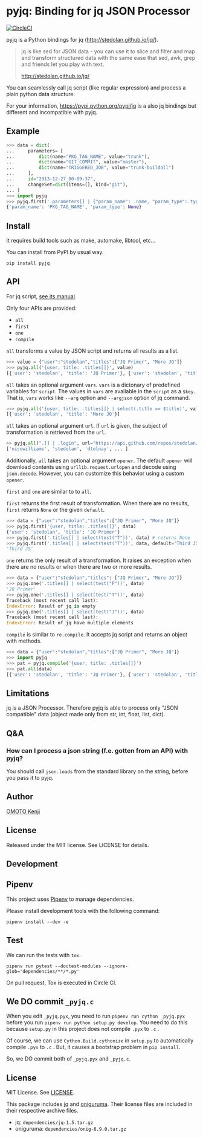 pyjq: Binding for jq JSON Processor
===================================

[![CircleCI](https://circleci.com/gh/doloopwhile/pyjq.svg?style=svg)](https://circleci.com/gh/doloopwhile/pyjq)

pyjq is a Python bindings for jq (<http://stedolan.github.io/jq/>).

> jq is like sed for JSON data - you can use it to slice and filter and
> map and transform structured data with the same ease that sed, awk,
> grep and friends let you play with text.
>
> <http://stedolan.github.io/jq/>

You can seamlessly call jq script (like regular expression) and process
a plain python data structure.

For your information, <https://pypi.python.org/pypi/jq> is a also jq
bindings but different and incompatible with pyjq.

Example
-------

```python
>>> data = dict(
...     parameters= [
...         dict(name="PKG_TAG_NAME", value="trunk"),
...         dict(name="GIT_COMMIT", value="master"),
...         dict(name="TRIGGERED_JOB", value="trunk-buildall")
...     ],
...     id="2013-12-27_00-09-37",
...     changeSet=dict(items=[], kind="git"),
... )
>>> import pyjq
>>> pyjq.first('.parameters[] | {"param_name": .name, "param_type":.type}', data)
{'param_name': 'PKG_TAG_NAME', 'param_type': None}

```

Install
-------

It requires build tools such as make, automake, libtool, etc...

You can install from PyPI by usual way.

```shell
pip install pyjq
```

API
---

For jq script, [see its manual](http://stedolan.github.io/jq/manual/).

Only four APIs are provided:

- `all`
- `first`
- `one`
- `compile`

`all` transforms a value by JSON script and returns all results as a list.

```python
>>> value = {"user":"stedolan","titles":["JQ Primer", "More JQ"]}
>>> pyjq.all('{user, title: .titles[]}', value)
[{'user': 'stedolan', 'title': 'JQ Primer'}, {'user': 'stedolan', 'title': 'More JQ'}]
```

`all` takes an optional argument `vars`.
`vars` is a dictonary of predefined variables for `script`.
The values in `vars` are available in the `script` as a `$key`.
That is, `vars` works like `--arg` option and `--argjson` option of jq command.

```python
>>> pyjq.all('{user, title: .titles[]} | select(.title == $title)', value, vars={"title": "More JQ"})
[{'user': 'stedolan', 'title': 'More JQ'}]
```

`all` takes an optional argument `url`.
If `url` is given, the subject of transformation is retrieved from the `url`.

```python
>> pyjq.all(".[] | .login", url="https://api.github.com/repos/stedolan/jq/contributors") # get all contributors of jq
['nicowilliams', 'stedolan', 'dtolnay', ... ]
```

Additionally, `all` takes an optional argument `opener`.
The default `opener` will download contents using `urllib.request.urlopen` and decode using `json.decode`.
However, you can customize this behavior using a custom `opener`.

`first` and `one` are similar to to `all`.

`first` returns the first result of transformation.
When there are no results, `first` returns `None` or the given `default`.

```python
>>> data = {"user":"stedolan","titles":["JQ Primer", "More JQ"]}
>>> pyjq.first('{user, title: .titles[]}', data)
{'user': 'stedolan', 'title': 'JQ Primer'}
>>> pyjq.first('.titles[] | select(test("T"))', data) # returns None
>>> pyjq.first('.titles[] | select(test("T"))', data, default="Third JS")
'Third JS'
```

`one` returns the only result of a transformation.
It raises an exception when there are no results or when there are two or more results.

```python
>>> data = {"user":"stedolan","titles": ["JQ Primer", "More JQ"]}
>>> pyjq.one('.titles[] | select(test("P"))', data)
'JQ Primer'
>>> pyjq.one('.titles[] | select(test("T"))', data)
Traceback (most recent call last):
IndexError: Result of jq is empty
>>> pyjq.one('.titles[] | select(test("J"))', data)
Traceback (most recent call last):
IndexError: Result of jq have multiple elements
```

`compile` is similar to `re.compile`. It accepts jq script and returns an object with methods.

```python
>>> data = {"user":"stedolan","titles":["JQ Primer", "More JQ"]}
>>> import pyjq
>>> pat = pyjq.compile('{user, title: .titles[]}')
>>> pat.all(data)
[{'user': 'stedolan', 'title': 'JQ Primer'}, {'user': 'stedolan', 'title': 'More JQ'}]
```

Limitations
-----------

jq is a JSON Processor. Therefore pyjq is able to process only
"JSON compatible" data (object made only from str, int, float, list, dict).

Q&A
---

### How can I process a json string (f.e. gotten from an API) with pyjq?

You should call `json.loads` from the standard library on the string, before you pass it to pyjq.

Author
------
[OMOTO Kenji](https://github.com/doloopwhile)

License
-------

Released under the MIT license. See LICENSE for details.

Development
-----------

## Pipenv

This project uses [Pipenv](https://docs.pipenv.org/en/latest/) to manage dependencies.

Please install development tools with the following command:

```shell
pipenv install --dev -e
```

## Test

We can run the tests with `tox`.

```shell
pipenv run pytest --doctest-modules --ignore-glob='dependencies/**/*.py'
```

On pull request, Tox is executed in Circle CI.

## We DO commit `_pyjq.c`

When you edit `_pyjq.pyx`, you need to run `pipenv run cython _pyjq.pyx` before you run `pipenv run python setup.py develop`.
You need to do this because `setup.py` in this project does not compile `.pyx` to `.c` .

Of course, we can use `Cython.Build.cythonize` in `setup.py` to automatically compile `.pyx` to `.c` .
But, it causes a bootstrap problem in ``pip install``.

So, we DO commit both of `_pyjq.pyx` and `_pyjq.c`.

License
-------
MIT License. See [LICENSE](./LICENSE).

This package includes [jq](https://github.com/stedolan/jq) and [oniguruma](https://github.com/kkos/oniguruma). Their license files are included in their respective archive files.

- jq: `dependencies/jq-1.5.tar.gz`
- oniguruma: `dependencies/onig-6.9.0.tar.gz`
